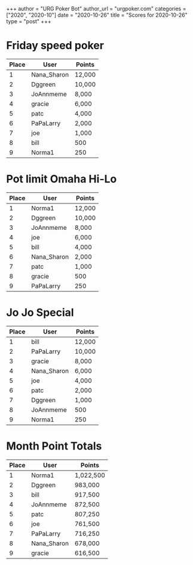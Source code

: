 +++
author = "URG Poker Bot"
author_url = "urgpoker.com"
categories = ["2020", "2020-10"]
date = "2020-10-26"
title = "Scores for 2020-10-26"
type = "post"
+++
# Friday speed poker

| Place | User | Points |
|-------|------|--------|
| 1 | Nana_Sharon | 12,000 |
| 2 | Dggreen | 10,000 |
| 3 | JoAnnmeme | 8,000 |
| 4 | gracie | 6,000 |
| 5 | patc | 4,000 |
| 6 | PaPaLarry | 2,000 |
| 7 | joe | 1,000 |
| 8 | bill | 500 |
| 9 | Norma1 | 250 |

# Pot limit Omaha Hi-Lo

| Place | User | Points |
|-------|------|--------|
| 1 | Norma1 | 12,000 |
| 2 | Dggreen | 10,000 |
| 3 | JoAnnmeme | 8,000 |
| 4 | joe | 6,000 |
| 5 | bill | 4,000 |
| 6 | Nana_Sharon | 2,000 |
| 7 | patc | 1,000 |
| 8 | gracie | 500 |
| 9 | PaPaLarry | 250 |

# Jo Jo Special

| Place | User | Points |
|-------|------|--------|
| 1 | bill | 12,000 |
| 2 | PaPaLarry | 10,000 |
| 3 | gracie | 8,000 |
| 4 | Nana_Sharon | 6,000 |
| 5 | joe | 4,000 |
| 6 | patc | 2,000 |
| 7 | Dggreen | 1,000 |
| 8 | JoAnnmeme | 500 |
| 9 | Norma1 | 250 |

# Month Point Totals

| Place | User | Points |
|-------|------|--------|
| 1 | Norma1 | 1,022,500 |
| 2 | Dggreen | 983,000 |
| 3 | bill | 917,500 |
| 4 | JoAnnmeme | 872,500 |
| 5 | patc | 807,250 |
| 6 | joe | 761,500 |
| 7 | PaPaLarry | 716,250 |
| 8 | Nana_Sharon | 678,000 |
| 9 | gracie | 616,500 |
